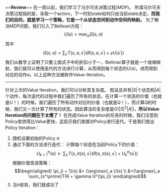 ==**Review**==
在一周以前，我们学习了马尔可夫决策过程(MDP)。
所谓马尔可夫决策过程指的是，采取一个action，下一时刻state如何只由当前state决定。**而我们的目的，就是学习一个策略，它是一个从状态空间到动作空间的映射。**
为了解决MDP问题，我们引入了Bellman方程：
$$U(s) = \max_a Q(s, a)$$
其中
$$Q(s, a) = \sum_{s^{\prime}} T(s, a, s^{\prime})(R(s, a, s^{\prime}) + \gamma U(s^{\prime}))$$
我们从数学上证明了只要上面式子中的折扣小于一，Bellman算子就是一个收缩映射，我们就可以使用迭代的方法进行计算，从而得到每个状态的$U(s)$，进而得到对应的动作$a$。以上这种方法被称作Value-Iteration。

---

针对上次的Value Iteration，我们可以分析其复杂度。
假设总共有$|S|$个状态和$|A|$个动作，每次迭代的过程中我们遍历了所有的状态，在计算一个状态的价值（也就是$U$！）的时候，我们遍历了所有动作对应的价值（也就是$Q$！），而计算$Q$的时候，我们又一次计算了所有的状态。因此算法的复杂度是$O(|S|^2|A|)$，**所以Value Iteration的问题在于太慢了！**
在完成Value Iteration的任务的时候，我们注意到Policy收敛得比Value更快，这启示我们直接对Policy进行迭代。于是我们提出Policy Iteration：
1. 随机设置初始的Policy $\pi$
2. 通过下面的方法进行迭代：
计算每个状态在当前Policy下的价值：
$$\displaystyle U^{\pi_i}_{k+1}(s) \gets \sum_{s^{\prime}} T(s, \pi(s), s^{\prime})(R(s, \pi(s), s^{\prime}) + U^{\pi_i}_k(s^{\prime}))$$
根据价值改进策略：
$$\begin{aligned}
\pi_{i + 1}(s) &= {\arg\max}_a U(s) \\
 &={\arg\max}_a \sum_{s^\prime}T(R + \gamma U^{\pi_i})
\end{aligned}$$
3. 当$\pi$收敛，我们就成功了
